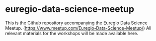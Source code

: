 # euregio-data-science-meetup
This is the Github repository accompanying the Euregio Data Science Meetup. (https://www.meetup.com/Euregio-Data-Science-Meetup/)
All relevant materials for the workshops will be made available here.
